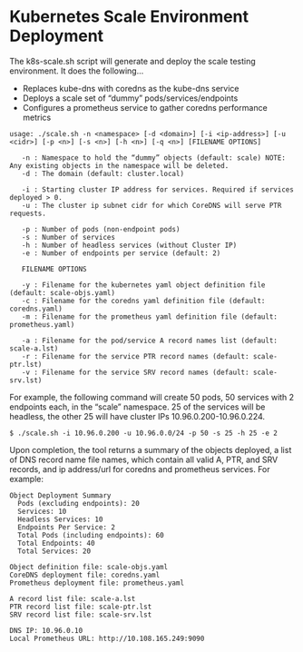 # Kubernetes Scale Environment Deployment
 
The k8s-scale.sh script will generate and deploy the scale testing environment.  It does the following...

* Replaces kube-dns with coredns as the kube-dns service
* Deploys a scale set of “dummy” pods/services/endpoints
* Configures a prometheus service to gather coredns performance metrics

``` 
usage: ./scale.sh -n <namespace> [-d <domain>] [-i <ip-address>] [-u <cidr>] [-p <n>] [-s <n>] [-h <n>] [-q <n>] [FILENAME OPTIONS]

   -n : Namespace to hold the “dummy” objects (default: scale) NOTE: Any existing objects in the namespace will be deleted.
   -d : The domain (default: cluster.local)

   -i : Starting cluster IP address for services. Required if services deployed > 0.
   -u : The cluster ip subnet cidr for which CoreDNS will serve PTR requests.

   -p : Number of pods (non-endpoint pods)
   -s : Number of services
   -h : Number of headless services (without Cluster IP)
   -e : Number of endpoints per service (default: 2)

   FILENAME OPTIONS

   -y : Filename for the kubernetes yaml object definition file (default: scale-objs.yaml)
   -c : Filename for the coredns yaml definition file (default: coredns.yaml)
   -m : Filename for the prometheus yaml definition file (default: prometheus.yaml)

   -a : Filename for the pod/service A record names list (default: scale-a.lst)
   -r : Filename for the service PTR record names (default: scale-ptr.lst)
   -v : Filename for the service SRV record names (default: scale-srv.lst)

```

For example, the following command will create 50 pods, 50 services with 2 endpoints each, in the “scale” namespace.  25 of the services will be headless, the other 25 will have cluster IPs 10.96.0.200-10.96.0.224.

``` 
$ ./scale.sh -i 10.96.0.200 -u 10.96.0.0/24 -p 50 -s 25 -h 25 -e 2
```
 
Upon completion, the tool returns a summary of the objects deployed, a list of DNS record name file names, which contain all valid A, PTR, and SRV records, and ip address/url for coredns and prometheus services.  For example:

``` 
Object Deployment Summary
  Pods (excluding endpoints): 20
  Services: 10
  Headless Services: 10
  Endpoints Per Service: 2
  Total Pods (including endpoints): 60
  Total Endpoints: 40
  Total Services: 20

Object definition file: scale-objs.yaml
CoreDNS deployment file: coredns.yaml
Prometheus deployment file: prometheus.yaml

A record list file: scale-a.lst
PTR record list file: scale-ptr.lst
SRV record list file: scale-srv.lst

DNS IP: 10.96.0.10
Local Prometheus URL: http://10.108.165.249:9090
```
